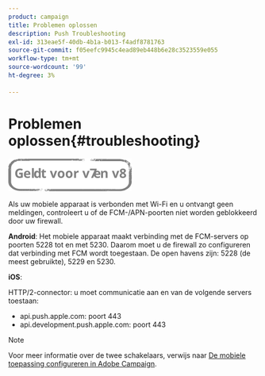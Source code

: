 ```yaml
---
product: campaign
title: Problemen oplossen
description: Push Troubleshooting
exl-id: 313eae5f-40db-4b1a-b013-f4adf8781763
source-git-commit: f05eefc9945c4ead89eb448b6e28c3523559e055
workflow-type: tm+mt
source-wordcount: '99'
ht-degree: 3%

---
```


# Problemen oplossen{#troubleshooting}

![](../../assets/common.svg)

Als uw mobiele apparaat is verbonden met Wi-Fi en u ontvangt geen meldingen, controleert u of de FCM-/APN-poorten niet worden geblokkeerd door uw firewall.

**Android**: Het mobiele apparaat maakt verbinding met de FCM-servers op poorten 5228 tot en met 5230. Daarom moet u de firewall zo configureren dat verbinding met FCM wordt toegestaan. De open havens zijn: 5228 (de meest gebruikte), 5229 en 5230.

**iOS**:

HTTP/2-connector: u moet communicatie aan en van de volgende servers toestaan:

* api.push.apple.com: poort 443
* api.development.push.apple.com: poort 443

>[!NOTE]
>
>Voor meer informatie over de twee schakelaars, verwijs naar [De mobiele toepassing configureren in Adobe Campaign](configuring-the-mobile-application.md).
